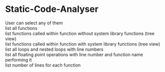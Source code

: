 # Static-Code-Analyser
User can select any of them  
list all functions  
list functions called within function without system library functions (tree view)  
list functions called within function with system library functions (tree view)  
list all loops and nested loops with line numbers  
list all floating point operations with line number and function name performing it  
list number of lines for each function  

